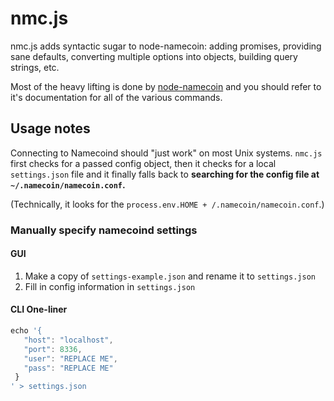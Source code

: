 nmc.js
======
nmc.js adds syntactic sugar to node-namecoin: adding promises, providing sane defaults, converting multiple options into objects, building query strings, etc.

Most of the heavy lifting is done by [node-namecoin](https://github.com/joshbeal/node-namecoin/) and you should refer to it's documentation for all of the various commands.

## Usage notes
Connecting to Namecoind should "just work" on most Unix systems.  `nmc.js` first
checks for a passed config object, then it checks for a local `settings.json`
file and it finally falls back to __searching for the config file at
`~/.namecoin/namecoin.conf`.__

(Technically, it looks for the `process.env.HOME + /.namecoin/namecoin.conf`.)

### Manually specify namecoind settings

#### GUI
1. Make a copy of `settings-example.json` and rename it to `settings.json`
2. Fill in config information in `settings.json`

#### CLI One-liner

```js
echo '{
   "host": "localhost",
   "port": 8336,
   "user": "REPLACE ME",
   "pass": "REPLACE ME"
 }
' > settings.json
```
